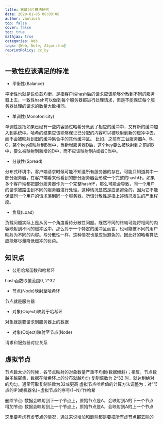 ```yaml
---
title: 离散分片算法研究
date: 2020-01-05 00:00:00
author: vanliuzh
top: false
cover: false
toc: true
mathjax: true
categories: Web
tags: [Web, Note, Algorithm]
reprintPolicy: cc_by
---
```


## 一致性应该满足的标准

- 平衡性(Balance)

平衡性也就是说负载均衡，是指客户端hash后的请求应该能够分散到不同的服务器上去。一致性hash可以做到每个服务器都进行处理请求，但是不能保证每个服务器处理的请求的数量大致相同。

- 单调性(Monotonicity)

单调性是指如果已经有一些内容通过哈希分派到了相应的缓冲中，又有新的缓冲加入到系统中。哈希的结果应该能够保证已分配的内容可以被映射到新的缓冲中去，而不会被映射到旧的缓冲集合中的其他缓冲区。
比如，之前有三台服务器A、B、C，某个key被映射到B当中，当新增服务器D后，这个key要么被映射到之前的B中，要么被映射到新增的D中，而不应该映射到A或者C当中。

- 分散性(Spread)

分布式环境中，客户端请求时候可能不知道所有服务器的存在，可能只知道其中一部分服务器，在客户端看来他看到的部分服务器会形成一个完整的hash环。如果多个客户端都把部分服务器作为一个完整hash环，那么可能会导致，同一个用户的请求被路由到不同的服务器进行处理。这种情况显然是应该避免的，因为它不能保证同一个用户的请求落到同一个服务器。所谓分散性是指上述情况发生的严重程度。

- 负载(Load)

负载问题实际上是从另一个角度看待分散性问题。既然不同的终端可能将相同的内容映射到不同的缓冲区中，那么对于一个特定的缓冲区而言，也可能被不同的用户映射为不同的内容。与分散性一样，这种情况也是应当避免的，因此好的哈希算法应能够尽量降低缓冲的负荷。

## 知识点

- 公用哈希函数和哈希环

hash函数取值范围0, 2^32

- 节点(Node)映射至哈希环

节点就是服务器

- 对象(Object)映射于哈希环

对象就是要请求到服务器上的数据

- 对象(Object)映射至节点(Node)

请求和服务器对应关系

## 虚拟节点

节点数太少的时候，各节点映射的对象数量严重不均衡(数据倾斜)；相反，节点数越多越密集，数据在哈希环上的分布就越均匀
复制倍数为 2^32 时，就达到绝对的均匀，通常可取复制倍数为32或更高
虚拟节点哈希值的计算方法调整为：对“节点的IP(或机器名)+虚拟节点的序号(1~N)”作哈希

删除节点: 数据会映射到下一个节点上，原始节点是A，会映射到A的下一个节点
增加节点: 数据会映射到上一个节点上，原始节点是A，会映射到A的上一个节点

这里要考虑有虚节点的情况，通过来说增加和删除都是要把所有虚节点都去除的
